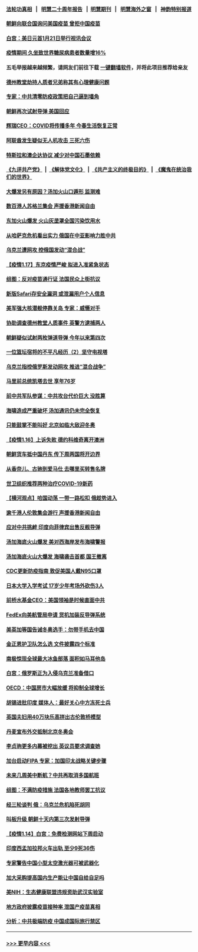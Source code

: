 #### [法轮功真相](https://github.com/gfw-breaker/truth/blob/master/README.md?t=0) &nbsp;&nbsp;|&nbsp;&nbsp; [明慧二十周年报告](https://github.com/gfw-breaker/mh-reports/blob/master/README.md?t=0) &nbsp;&nbsp;|&nbsp;&nbsp;[明慧期刊](https://github.com/gfw-breaker/mh-qikan) &nbsp;&nbsp;|&nbsp;&nbsp; [明慧海外之窗](https://github.com/gfw-breaker/mh-news/blob/master/README.md?t=0) &nbsp;&nbsp;|&nbsp;&nbsp; [神韵特别报道](https://github.com/gfw-breaker/mh-news/blob/master/shenyun.md?t=0)
#### [朝鲜向联合国询问美国疫苗 曾拒中国疫苗](../pages/nsc418/n13507373.md?t=01180801) 
#### [白宫：美日元首1月21日举行视讯会议](../pages/nsc418/n13511649.md?t=01180801) 
#### [疫情期间 久坐致世界糖尿病患者数量增16%](../pages/nsc418/n13510889.md?t=01180801) 
#### 五毛举报越来越频繁，请网友们前往下载 [一键翻墙软件](https://github.com/gfw-breaker/ssr-accounts)，并将此项目推荐给亲友
#### [德州教堂劫持人质者兄弟称其有心理健康问题](../pages/nsc418/n13511435.md?t=01180801) 
#### [专家：中共清零防疫政策把自己逼到墙角](../pages/nsc418/n13510992.md?t=01180801) 
#### [朝鲜再次试射导弹 美国回应](../pages/nsc418/n13511556.md?t=01180801) 
#### [辉瑞CEO：COVID将传播多年 今春生活恢复正常](../pages/nsc418/n13511430.md?t=01180801) 
#### [阿联酋发生疑似无人机攻击 三死六伤](../pages/nsc418/n13511227.md?t=01180801) 
#### [特斯拉和澳企达协议 减少对中国石墨依赖](../pages/nsc418/n13511379.md?t=01180801) 
#### [《九评共产党》](https://github.com/begood0513/9ping.md/blob/master/README.md) &nbsp;|&nbsp; [《解体党文化》](../../../../jtdwh.md/blob/master/README.md)  &nbsp;|&nbsp; [《共产主义的终极目的》](../../../../gczydzjmd.md/blob/master/README.md) &nbsp;|&nbsp; [《魔鬼在统治我们的世界》](../../../../mgztzwmdsj.md/blob/master/README.md) 
#### [大爆发另有原因？汤加火山口遁形 监测难](../pages/nsc418/n13510711.md?t=01180801) 
#### [数百港人苏格兰集会 声援香港新闻自由](../pages/nsc418/n13509238.md?t=01180801) 
#### [东加火山爆发 火山灰垄罩全国污染饮用水](../pages/nsc418/n13510873.md?t=01180801) 
#### [从哈萨克危机看出实力 俄国在中亚影响力胜中共](../pages/nsc418/n13510744.md?t=01180801) 
#### [乌克兰遭网攻 控俄国发动“混合战”](../pages/nsc418/n13510742.md?t=01180801) 
#### [【疫情1.17】东京疫情严峻 拟进入准紧急状态](../pages/nsc418/n13510452.md?t=01180801) 
#### [组图：反对疫苗通行证 法国民众上街抗议](../pages/nsc418/n13510446.md?t=01180801) 
#### [新版Safari存安全漏洞 或泄漏用户个人信息](../pages/nsc418/n13510379.md?t=01180801) 
#### [美军强大核潜舰停靠关岛 专家：威慑对手](../pages/nsc418/n13510204.md?t=01180801) 
#### [协助调查德州教堂人质事件 英警方逮捕两人](../pages/nsc418/n13509556.md?t=01180801) 
#### [朝鲜疑似试射两枚弹道导弹 今年以来第四次](../pages/nsc418/n13509773.md?t=01180801) 
#### [一位篮坛宿将的不平凡经历（2）坚守电视塔](../pages/nsc418/n13015059.md?t=01180801) 
#### [乌克兰指控俄罗斯发动网攻 推进“混合战争”](../pages/nsc418/n13509130.md?t=01180801) 
#### [马里前总统凯塔去世 享年76岁](../pages/nsc418/n13508937.md?t=01180801) 
#### [前中共军队参谋：中共攻台代价巨大 没胜算](../pages/nsc418/n13508719.md?t=01180801) 
#### [海啸造成严重破坏 汤加通讯仍未完全恢复](../pages/nsc418/n13508951.md?t=01180801) 
#### [只能鼓掌不能叫好 北京如临大敌迎冬奥](../pages/nsc418/n13508640.md?t=01180801) 
#### [【疫情1.16】上诉失败 德约科维奇离开澳洲](../pages/nsc418/n13508212.md?t=01180801) 
#### [朝鲜货车抵中国丹东 传下周两国将开边界](../pages/nsc418/n13508451.md?t=01180801) 
#### [从香奈儿、古驰到爱马仕 去哪里买转售名牌](../pages/nsc418/n13468474.md?t=01180801) 
#### [世卫组织推荐两种治疗COVID-19新药](../pages/nsc418/n13507539.md?t=01180801) 
#### [【横河观点】哈国动荡 一带一路松扣 俄趁势进入](../pages/nsc418/n13507394.md?t=01180801) 
#### [逾千港人伦敦集会游行 声援香港新闻自由](../pages/nsc418/n13507477.md?t=01180801) 
#### [应对中共挑衅 印度向菲律宾出售反舰导弹](../pages/nsc418/n13507303.md?t=01180801) 
#### [汤加海底火山爆发 美对西海岸发布海啸警报](../pages/nsc418/n13507146.md?t=01180801) 
#### [汤加海底火山大爆发 海啸袭击首都 国王撤离](../pages/nsc418/n13506806.md?t=01180801) 
#### [CDC更新防疫指南 敦促美国人戴N95口罩](../pages/nsc418/n13506380.md?t=01180801) 
#### [日本大学入学考试 17岁少年考场外砍伤3人](../pages/nsc418/n13506258.md?t=01180801) 
#### [前桥水基金CEO：美国领袖是时候直面中共](../pages/nsc418/n13505605.md?t=01180801) 
#### [FedEx向美航管局申请 货机加装反导弹系统](../pages/nsc418/n13506019.md?t=01180801) 
#### [美英加等国告诫冬奥选手：勿带手机去中国](../pages/nsc418/n13505675.md?t=01180801) 
#### [金正恩护卫队怎么选 文件披露四个标准](../pages/nsc418/n13505557.md?t=01180801) 
#### [南极惊现全球最大冰鱼部落 面积如马耳他岛](../pages/nsc418/n13505165.md?t=01180801) 
#### [白宫：俄罗斯正为入侵乌克兰准备借口](../pages/nsc418/n13505287.md?t=01180801) 
#### [OECD：中国房市大幅放缓 将抑制全球增长](../pages/nsc418/n13505456.md?t=01180801) 
#### [胡锡进批印度 媒体人：最好关心中方冻死士兵](../pages/nsc418/n13505106.md?t=01180801) 
#### [英国夫妇用40万块乐高拼出古伦敦桥模型](../pages/nsc418/n13504398.md?t=01180801) 
#### [丹麦宣布外交抵制北京冬奥会](../pages/nsc418/n13505388.md?t=01180801) 
#### [李贞驹更多内幕被挖出 英议员要求调查她](../pages/nsc418/n13505251.md?t=01180801) 
#### [加台启动FIPA 专家：加国印太战略关键步骤](../pages/nsc418/n13505229.md?t=01180801) 
#### [未来几周美中断航？中共再取消多国航班](../pages/nsc418/n13504944.md?t=01180801) 
#### [组图：不满防疫措施 法国各地教师罢工抗议](../pages/nsc418/n13504880.md?t=01180801) 
#### [经三轮谈判 俄：乌克兰危机陷死胡同](../pages/nsc418/n13504746.md?t=01180801) 
#### [叫板升级 朝鲜十天内第三次发射导弹](../pages/nsc418/n13504585.md?t=01180801) 
#### [【疫情1.14】白宫：免费检测网站下周启动](../pages/nsc418/n13504402.md?t=01180801) 
#### [印度西孟加拉邦火车出轨 至少9死36伤](../pages/nsc418/n13504183.md?t=01180801) 
#### [专家警告中国小型太空激光器可被武器化](../pages/nsc418/n13503986.md?t=01180801) 
#### [加大采购提高国内生产能让中国自给自足吗](../pages/nsc418/n13503136.md?t=01180801) 
#### [美NIH：生态健康联盟违规资助武汉实验室](../pages/nsc418/n13503278.md?t=01180801) 
#### [地方政府披露疫苗接种率 泄国产疫苗真相](../pages/nsc418/n13501437.md?t=01180801) 
#### [分析：中共极端防疫 中国成国际旅行禁区](../pages/nsc418/n13503262.md?t=01180801) 

----
#### [ >>> 更早内容 <<< ](../indexes/nsc418-earlier.md)
